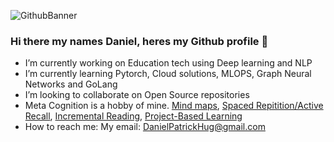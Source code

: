 ![GithubBanner](https://user-images.githubusercontent.com/38571110/111854986-9c458200-88f8-11eb-8bde-e0aea798fe69.jpeg)

### Hi there my names Daniel, heres my Github profile 👋


- I’m currently working on Education tech using Deep learning and NLP
- I’m currently learning Pytorch, Cloud solutions, MLOPS, Graph Neural Networks and GoLang
- I’m looking to collaborate on Open Source repositories
- Meta Cognition is a hobby of mine. [Mind maps](https://www.xmind.net/), [Spaced Repitition/Active Recall](https://apps.ankiweb.net/), [Incremental Reading](https://getpolarized.io/), [Project-Based Learning](https://github.com/danielpatrickhug)
- How to reach me: My email: DanielPatrickHug@gmail.com

